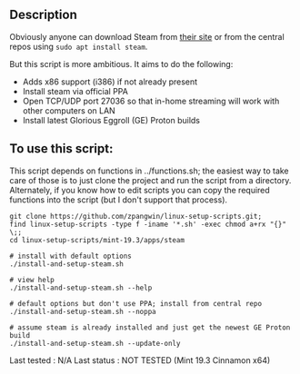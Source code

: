
## Description

Obviously anyone can download Steam from [their site](https://store.steampowered.com/about/) or from the central repos using `sudo apt install steam`.

But this script is more ambitious. It aims to do the following:

* Adds x86 support (i386) if not already present
* Install steam via official PPA
* Open TCP/UDP port 27036 so that in-home streaming will work with other computers on LAN
* Install latest Glorious Eggroll (GE) Proton builds

## To use this script:

This script depends on functions in ../functions.sh; the easiest way to take care of those is to just clone the project and run the script from a directory. Alternately, if you know how to edit scripts you can copy the required functions into the script (but I don't support that process).

```
git clone https://github.com/zpangwin/linux-setup-scripts.git;
find linux-setup-scripts -type f -iname '*.sh' -exec chmod a+rx "{}" \;;
cd linux-setup-scripts/mint-19.3/apps/steam

# install with default options
./install-and-setup-steam.sh

# view help
./install-and-setup-steam.sh --help

# default options but don't use PPA; install from central repo
./install-and-setup-steam.sh --noppa

# assume steam is already installed and just get the newest GE Proton build
./install-and-setup-steam.sh --update-only
```

Last tested : N/A
Last status : NOT TESTED (Mint 19.3 Cinnamon x64)


